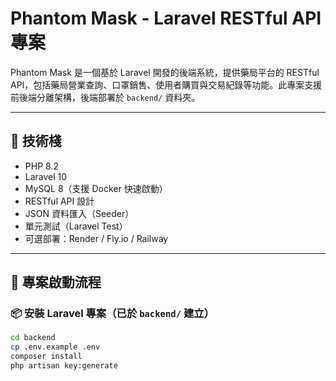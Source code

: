 # Phantom Mask - Laravel RESTful API 專案

Phantom Mask 是一個基於 Laravel 開發的後端系統，提供藥局平台的 RESTful API，包括藥局營業查詢、口罩銷售、使用者購買與交易紀錄等功能。此專案支援前後端分離架構，後端部署於 `backend/` 資料夾。

---

## 🔧 技術棧

- PHP 8.2
- Laravel 10
- MySQL 8（支援 Docker 快速啟動）
- RESTful API 設計
- JSON 資料匯入（Seeder）
- 單元測試（Laravel Test）
- 可選部署：Render / Fly.io / Railway

---

## 🚀 專案啟動流程

### 📦 安裝 Laravel 專案（已於 `backend/` 建立）

```bash
cd backend
cp .env.example .env
composer install
php artisan key:generate
